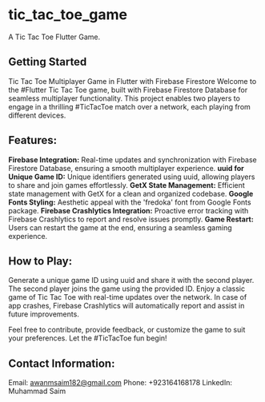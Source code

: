 # tic_tac_toe_game

A Tic Tac Toe Flutter Game.

## Getting Started

Tic Tac Toe Multiplayer Game in Flutter with Firebase Firestore
Welcome to the #Flutter Tic Tac Toe game, built with Firebase Firestore Database for seamless multiplayer functionality. This project enables two players to engage in a thrilling #TicTacToe match over a network, each playing from different devices.

## Features:

**Firebase Integration:** Real-time updates and synchronization with Firebase Firestore Database, ensuring a smooth multiplayer experience.
**uuid for Unique Game ID:** Unique identifiers generated using uuid, allowing players to share and join games effortlessly.
**GetX State Management:** Efficient state management with GetX for a clean and organized codebase.
**Google Fonts Styling:** Aesthetic appeal with the 'fredoka' font from Google Fonts package.
**Firebase Crashlytics Integration:** Proactive error tracking with Firebase Crashlytics to report and resolve issues promptly.
**Game Restart:** Users can restart the game at the end, ensuring a seamless gaming experience.

## How to Play:
Generate a unique game ID using uuid and share it with the second player.
The second player joins the game using the provided ID.
Enjoy a classic game of Tic Tac Toe with real-time updates over the network.
In case of app crashes, Firebase Crashlytics will automatically report and assist in future improvements.

Feel free to contribute, provide feedback, or customize the game to suit your preferences. Let the #TicTacToe fun begin!

## Contact Information:

Email: awanmsaim182@gmail.com
Phone: +923164168178
LinkedIn: Muhammad Saim
